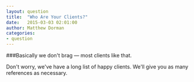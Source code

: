 ```yaml
---
layout: question
title:  "Who Are Your Clients?"
date:   2015-03-03 02:01:00
author: Matthew Dorman
categories:
- question
---
```

###Basically we don't brag — most clients like that.

Don't worry, we've have a long list of happy clients. We'll give you as many references as necessary.